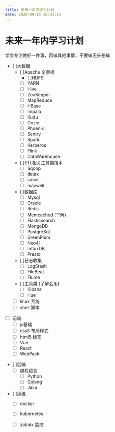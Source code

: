```yaml
---
title: 未来一年内学习计划
date: 2020-09-15 10:41:13
---
```



# 未来一年内学习计划
学会专注做好一件事，再做其他事情，不要做无头苍蝇

- [ ]大数据
  - [ ]Apache 全家桶
    - [ ]HDFS 
    - [ ] YARN 
    - [ ] Hive
    - [ ] ZooKeeper
    - [ ] MapReduce
    - [ ] HBase
    - [ ] Impala
    - [ ] Kudu
    - [ ] Oozie
    - [ ] Phoenix
    - [ ] Sentry
    - [ ] Spark
    - [ ] Kerberos
    - [ ] Flink
    - [ ] DataWarehouse

  - [ ]ETL相关工具类技术
    - [ ] Sqoop
    - [ ] datax
    - [ ] canal
    - [ ] maxwell
  - [ ]数据库
    - [ ] Mysql
    - [ ] Oracle
    - [ ] Redis
    - [ ] Memcached (了解)
    - [ ] Elasticsearch
    - [ ] MongoDB
    - [ ] PostgreSql
    - [ ] GreenPlum
    - [ ] Neo4j
    - [ ] InfluxDB
    - [ ] Presto
  - [ ]日志收集
    - [ ] LogStash
    - [ ] FileBeat
    - [ ] Flume
  - [ ]工具类 (了解会用)
    - [ ] Kibana
    - [ ] Hue
  - [ ] linux 系统
  - [ ] shell 脚本
    
- [ ] 前端
   - [ ] js基础
   - [ ] css3 布局样式
   - [ ] html5 标签
   - [ ] Vue
   - [ ] React
   - [ ] WebPack

- [ ]后端
   - [ ] 编程语言
     - [ ] Python
     - [ ] Golang
     - [ ] Java  
- [ ]运维
   - [ ] docker
   - [ ] kubernetes
   - [ ] zabbix 监控


<!-- more -->

